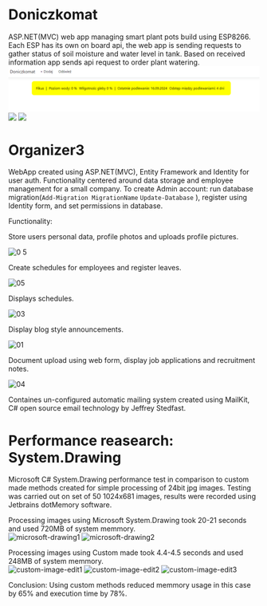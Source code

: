 # Doniczkomat
ASP.NET(MVC) web app managing smart plant pots build using ESP8266. Each ESP has its own on board api, the web app is sending requests to gather status of soil moisture and water level in tank.
Based on received information app sends api request to order plant watering.
![](https://github.com/Samcho276/Projects/blob/main/Doniczkomat-main/Readme-images/01.png?raw=true)
![](![image](https://github.com/user-attachments/assets/133db44f-21c7-4881-b16d-bcd1fb141367))
![](![image](https://github.com/user-attachments/assets/dbdf33db-0fa9-4610-a93a-c5550aeada97))

# Organizer3
WebApp created using ASP.NET(MVC), Entity Framework and Identity for user auth. Functionality centered around data storage and employee management for a small company.
To create Admin account: run database migration(```Add-Migration MigrationName```
```Update-Database``` ), register using Identity form, and set permissions in database.

Functionality:

Store users personal data, profile photos and uploads profile pictures.

![0 5](https://github.com/Samo276/Projects/assets/33495575/c18b61a2-0092-48c1-98ac-5a3e15a5a3cc)

Create schedules for employees and register leaves.

![05](https://github.com/Samo276/Projects/assets/33495575/92817615-b9af-4d7a-9ff2-1b880a01a176)

Displays schedules.

![03](https://github.com/Samo276/Projects/assets/33495575/1a06f29b-6545-45f7-b07a-06867e8bb1ce)

Display blog style announcements.

![01](https://github.com/Samo276/Projects/assets/33495575/2df75985-c8c0-49a4-8e37-fc15fde2ddc0)

Document upload using web form, display job applications and recruitment notes.

![04](https://github.com/Samo276/Projects/assets/33495575/d75312ce-e992-4135-abf3-0a27782276d0)

Containes un-configured automatic mailing system created using MailKit, C# open source email technology by Jeffrey Stedfast. 


# Performance reasearch: System.Drawing
</hr>
Microsoft C# System.Drawing performance test in comparison to custom made methods created for simple processing of 24bit jpg images.
Testing was carried out on set of 50 1024x681 images, results were recorded using Jetbrains dotMemory software.

Processing images using Microsoft System.Drawing took 20-21 seconds and used 720MB of system memmory.  
![microsoft-drawing1](https://github.com/Samo276/Projects/assets/33495575/02d30a77-9559-4e1c-8f6c-4a8f89f1669c)
![microsoft-drawing2](https://github.com/Samo276/Projects/assets/33495575/ff6a4be6-6fbd-42a7-a0de-4f96a20bb2d5)

Processing images using Custom made  took 4.4-4.5 seconds and used 248MB of system memmory.  
![custom-image-edit1](https://github.com/Samo276/Projects/assets/33495575/14f0772a-c3b8-4a06-9620-caae1c70ee20)
![custom-image-edit2](https://github.com/Samo276/Projects/assets/33495575/374809f1-9ab5-4af6-b3a3-3ee8f04b6af0)
![custom-image-edit3](https://github.com/Samo276/Projects/assets/33495575/97eb5f32-1812-4571-a55c-4d04eac74a84)

Conclusion:
Using custom methods reduced memmory usage in this case by 65% and execution time by 78%.

